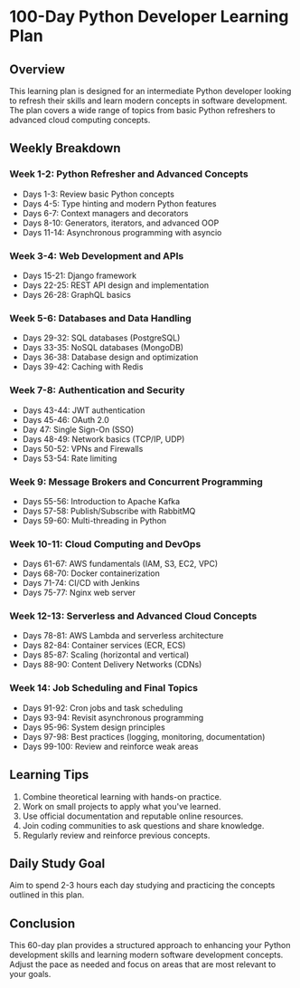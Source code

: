 # 100-Day Python Developer Learning Plan

## Overview
This learning plan is designed for an intermediate Python developer looking to refresh their skills and learn modern concepts in software development. The plan covers a wide range of topics from basic Python refreshers to advanced cloud computing concepts.

## Weekly Breakdown

### Week 1-2: Python Refresher and Advanced Concepts
- Days 1-3: Review basic Python concepts
- Days 4-5: Type hinting and modern Python features
- Days 6-7: Context managers and decorators
- Days 8-10: Generators, iterators, and advanced OOP
- Days 11-14: Asynchronous programming with asyncio

### Week 3-4: Web Development and APIs
- Days 15-21: Django framework
- Days 22-25: REST API design and implementation
- Days 26-28: GraphQL basics

### Week 5-6: Databases and Data Handling
- Days 29-32: SQL databases (PostgreSQL)
- Days 33-35: NoSQL databases (MongoDB)
- Days 36-38: Database design and optimization
- Days 39-42: Caching with Redis

### Week 7-8: Authentication and Security
- Days 43-44: JWT authentication
- Days 45-46: OAuth 2.0
- Day 47: Single Sign-On (SSO)
- Days 48-49: Network basics (TCP/IP, UDP)
- Days 50-52: VPNs and Firewalls
- Days 53-54: Rate limiting

### Week 9: Message Brokers and Concurrent Programming
- Days 55-56: Introduction to Apache Kafka
- Days 57-58: Publish/Subscribe with RabbitMQ
- Days 59-60: Multi-threading in Python

### Week 10-11: Cloud Computing and DevOps
- Days 61-67: AWS fundamentals (IAM, S3, EC2, VPC)
- Days 68-70: Docker containerization
- Days 71-74: CI/CD with Jenkins
- Days 75-77: Nginx web server

### Week 12-13: Serverless and Advanced Cloud Concepts
- Days 78-81: AWS Lambda and serverless architecture
- Days 82-84: Container services (ECR, ECS)
- Days 85-87: Scaling (horizontal and vertical)
- Days 88-90: Content Delivery Networks (CDNs)

### Week 14: Job Scheduling and Final Topics
- Days 91-92: Cron jobs and task scheduling
- Days 93-94: Revisit asynchronous programming
- Days 95-96: System design principles
- Days 97-98: Best practices (logging, monitoring, documentation)
- Days 99-100: Review and reinforce weak areas

## Learning Tips
1. Combine theoretical learning with hands-on practice.
2. Work on small projects to apply what you've learned.
3. Use official documentation and reputable online resources.
4. Join coding communities to ask questions and share knowledge.
5. Regularly review and reinforce previous concepts.

## Daily Study Goal
Aim to spend 2-3 hours each day studying and practicing the concepts outlined in this plan.

## Conclusion
This 60-day plan provides a structured approach to enhancing your Python development skills and learning modern software development concepts. Adjust the pace as needed and focus on areas that are most relevant to your goals.

